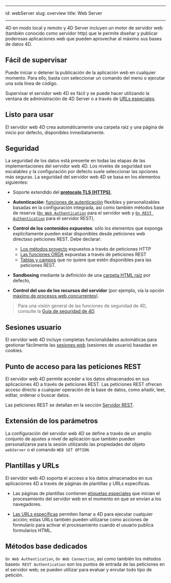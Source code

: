 - - -
id: webServer slug: overview title: Web Server
- - -

4D en modo local y remoto y 4D Server incluyen un motor de servidor web (también conocido como servidor http) que le permite diseñar y publicar poderosas aplicaciones web que pueden aprovechar al máximo sus bases de datos 4D.

## Fácil de supervisar

Puede iniciar o detener la publicación de la aplicación web en cualquier momento. Para ello, basta con seleccionar un comando del menú o ejecutar una sola línea de código.

Supervisar el servidor web 4D es fácil y se puede hacer utilizando la ventana de administración de 4D Server o a través de [ URLs especiales](webServerAdmin.md#administration-urls).

## Listo para usar

El servidor web 4D crea automáticamente una carpeta raíz y una página de inicio por defecto, disponibles inmediatamente.

## Seguridad

La seguridad de los datos está presente en todas las etapas de las implementaciones del servidor web 4D. Los niveles de seguridad son escalables y la configuración por defecto suele seleccionar las opciones más seguras. La seguridad del servidor web 4D se basa en los elementos siguientes:

* Soporte extendido del [**protocolo TLS (HTTPS)**](../Admin/tls.md),

* **Autenticación**: [funciones de autenticación](authentication.md) flexibles y personalizables basadas en la configuración integrada, así como también métodos base de reserva ([`On Web Authentication`](authentication.md#on-web-authentication) para el servidor web y [`On REST Authentication`](../REST/configuration.md#using-the-on-rest-authentication-database-method) para el servidor REST),

* **Control de los contenidos expuestos**: sólo los elementos que exponga explícitamente pueden estar disponibles desde peticiones web directaso peticiones REST. Debe declarar:
  * [Los métodos proyecto](templates.md#allowing-project-methods) expuestos a través de peticiones HTTP
  * [Las funciones ORDA](../ORDA/ordaClasses.md#exposed-vs-non-exposed-functions) expuestas a través de peticiones REST
  * [Tablas y campos](REST/configuration.md#exposing-tables-and-fields) que no quiere que estén disponibles para las peticiones REST.

* **Sandboxing** mediante la definición de una [carpeta HTML raíz](webServerConfig.md#root-folder) por defecto,

* **Control del uso de los recursos del servidor** (por ejemplo, vía la opción [máximo de procesos web concurrentes](webServerConfig.md#maximum-concurrent-web-processes)).
> Para una visión general de las funciones de seguridad de 4D, consulte la [Guía de seguridad de 4D](https://blog.4d.com/4d-security-guide/).

## Sesiones usuario

El servidor web 4D incluye completas funcionalidades automáticas para gestionar fácilmente las [sesiones web](sessions.md) (sesiones de usuario) basadas en cookies.

## Punto de acceso para las peticiones REST

El servidor web 4D permite acceder a los datos almacenados en sus aplicaciones 4D a través de peticiones REST. Las peticiones REST ofrecen acceso directo a cualquier operación de la base de datos, como añadir, leer, editar, ordenar o buscar datos.

Las peticiones REST se detallan en la sección [Servidor REST](REST/gettingStarted.md).

## Extensión de los parámetros

La configuración del servidor web 4D se define a través de un amplio conjunto de ajustes a nivel de aplicación que también pueden personalizarse para la sesión utilizando las propiedades del objeto `webServer` o el comando `WEB SET OPTION`.

## Plantillas y URLs

El servidor web 4D soporta el acceso a los datos almacenados en sus aplicaciones 4D a través de páginas de plantillas y URLs específicas.

* Las páginas de plantillas contienen [etiquetas especiales](templates.md) que inician el procesamiento del servidor web en el momento en que se envían a los navegadores.

* [Las URLs específicas](httpRequests.md) permiten llamar a 4D para ejecutar cualquier acción; estas URLs también pueden utilizarse como acciones de formulario para activar el procesamiento cuando el usuario publica formularios HTML.

## Métodos base dedicados

`On Web Authentication`, `On Web Connection`, así como también los métodos base`On REST Authentication` son los puntos de entrada de las peticiones en el servidor web; se pueden utilizar para evaluar y enrutar todo tipo de petición.
